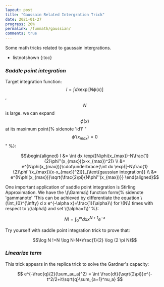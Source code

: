 ```yaml
---
layout: post
title: "Gaussain Related Intergration Trick"
date: 2021-01-27
progress: 20%
permalink: /funmath/gaussian/
comments: true
---
```


Some math tricks related to gaussain intergrations.

* listnotshown
{:toc}

### <i class='contrast'>Saddle point integration</i>

Target integration function: $$I= \int dx \exp{[N\phi(x)]}$$, $$N$$ is large. we can expand $$\phi(x)$$ at its maximum point{% sidenote 'id1' "$$\phi'(x_{max})=0$$" %}:

$$\begin{aligned} I &= \int dx \exp{[N\phi(x_{max})-N\frac{1}{2}\phi''(x_{max})(x-x_{max})^2]} \\ &= e^{N\phi(x_{max})}\cdot\underbrace{\int dx \exp{[-N\frac{1}{2}\phi''(x_{max})(x-x_{max})^2]}}_{\text{gaussian integration}} \\ &= e^{N\phi(x_{max})}\sqrt{\frac{2\pi}{N\phi''(x_{max})}} \end{aligned}$$

<p class="bluebox">
One important application of saddle point integration is Stirling Approximation. We have the \(\Gamma\) function form{% sidenote 'gammanote' 'This can be achieved by differentiate the equation \(\int_{0}^{\infty} d x e^{-\alpha x}=\frac{1}{\alpha}\) for \(N\) times with respect to \(\alpha\) and set \(\alpha=1\)' %}:

$$N!=\int_{0}^{\infty} d x x^{N+1} e^{-x}$$

Try yourself with saddle point integration trick to prove that:

$$\log N !=N \log N-N+\frac{1}{2} \log (2 \pi N)$$

</p>


### <i class='contrast'>Linearize term</i>

This trick appears in the replica trick to solve the Gardner's capacity:

$$
e^{-\frac{q}{2}(\sum_au_a)^2} = \int \frac{dt}{\sqrt{2\pi}}e^{-t^2/2+it\sqrt{q}\sum_{a=1}^nu_a} 
$$